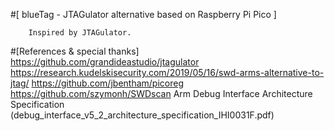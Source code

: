 #[ blueTag - JTAGulator alternative based on Raspberry Pi Pico ]

        Inspired by JTAGulator. 

#[References & special thanks]
        https://github.com/grandideastudio/jtagulator
        https://research.kudelskisecurity.com/2019/05/16/swd-arms-alternative-to-jtag/
        https://github.com/jbentham/picoreg
        https://github.com/szymonh/SWDscan
        Arm Debug Interface Architecture Specification (debug_interface_v5_2_architecture_specification_IHI0031F.pdf)  
